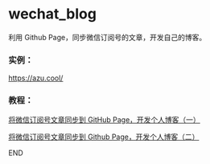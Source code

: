 # wechat_blog

利用 Github Page，同步微信订阅号的文章，开发自己的博客。

### 实例：

https://azu.cool/

### 教程：

[将微信订阅号文章同步到 GitHub Page，开发个人博客（一）](https://mp.weixin.qq.com/s/E6FSUmyK9jNq_ucK28fuWg)

[将微信订阅号文章同步到 Github Page，开发个人博客（二）](https://mp.weixin.qq.com/s/ZS4D3uy6IGcjU1RjkSFcRA)


END
